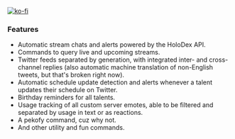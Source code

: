 [![ko-fi](https://ko-fi.com/img/githubbutton_sm.svg)](https://ko-fi.com/V7V06BI83)

### Features
* Automatic stream chats and alerts powered by the HoloDex API.
* Commands to query live and upcoming streams.
* Twitter feeds separated by generation, with integrated inter- and cross-channel replies (also automatic machine translation of non-English tweets, but that's broken right now).
* Automatic schedule update detection and alerts whenever a talent updates their schedule on Twitter.
* Birthday reminders for all talents.
* Usage tracking of all custom server emotes, able to be filtered and separated by usage in text or as reactions.
* A pekofy command, cuz why not.
* And other utility and fun commands.
